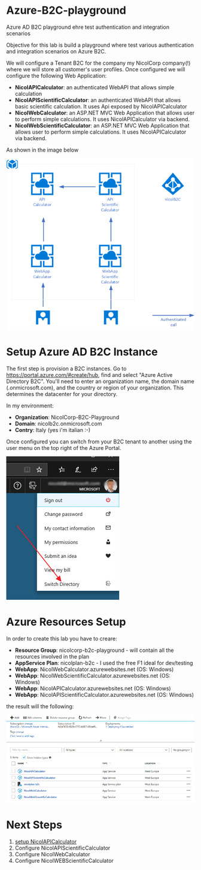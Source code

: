 # Azure-B2C-playground
Azure AD B2C playground ehre test authentication and integration scenarios

Objective for this lab is build a playground where test various authentication and integration scenarios on Azure B2C.

We will configure a Tenant B2C for the company my NicolCorp company(!) where we will store all customer's user profiles. Once configured we will configure the following Web Application:

* 	**NicolAPICalculator**: an authenticated WebAPI that allows simple calculation
* 	**NicolAPIScientificCalculator**: an authenticated WebAPI that allows basic scientific calculation. It uses Api exposed by NicolAPICalculator
* 	**NicolWebCalculator**: an ASP.NET MVC Web Application that allows user to perform simple calculations. It uses NicolAPICalculator via backend.
* 	**NicolWebScientificCalculator**:  an ASP.NET MVC Web Application that allows user to perform simple calculations. It uses NicolAPICalculator via backend.

As shown in the image below

![architecture](assets/architecture.png)

# Setup Azure AD B2C Instance

The first step is provision a B2C instances. Go to https://portal.azure.com/#create/hub, find and select "Azure Active Directory B2C". You'll need to enter an organization name, the domain name (.onmicrosoft.com), and the country or region of your organization. This determines the datacenter for your directory.

In my environment:

* 	**Organization**: NicolCorp-B2C-Playground
* 	**Domain**: nicolb2c.onmicrosoft.com
* 	**Contry**: Italy (yes i'm italian :-)
	
Once configured you can switch from your B2C tenant to another using the user menu on the top right of the Azure Portal.

![change directory](assets/img01.png)

# Azure Resources Setup

In order to create this lab you have to creare:

* **Resource Group**: nicolcorp-b2c-playground - will contain all the resources involved in the plan
* **AppService Plan**: nicolplan-b2c - I used the free F1 ideal for dev/testing
* **WebApp**: NicolWebCalculator.azurewebsites.net (OS: Windows)
* **WebApp**: NicolWebScientificCalculator.azurewebsites.net (OS: Windows)
* **WebApp**: NicolAPICalculator.azurewebsites.net (OS: Windows)
* **WebApp**: NicolAPIScientificCalculator.azurewebsites.net (OS: Windows)
 
the result will the following:

![resource group](assets/img02.png)

# Next Steps

1. [setup NicolAPICalculator](setup-apicalculator.md)
2. Configure NicolAPIScientificCalculator
3. Configure NicolWebCalculator
4. Configure NicolWEBScientificCalculator
